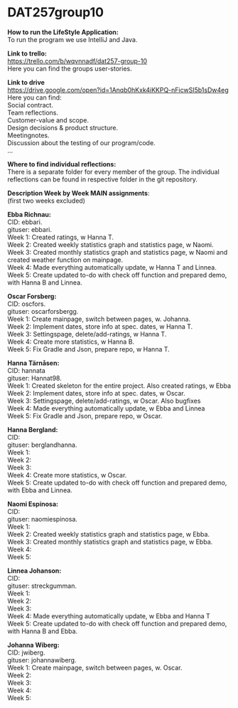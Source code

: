 # DAT257group10
  
**How to run the LifeStyle Application:**  
To run the program we use IntelliJ and Java.  
  
**Link to trello:**  
https://trello.com/b/wqvnnadf/dat257-group-10  
Here you can find the groups user-stories.  
  
**Link to drive**  
https://drive.google.com/open?id=1Anqb0hKxk4iKKPQ-nFicwSI5b1sDw4eg   
Here you can find:  
Social contract.    
Team reflections.  
Customer-value and scope.  
Design decisions & product structure.  
Meetingnotes.  
Discussion about the testing of our program/code.  
...  
  
**Where to find individual reflections:**  
There is a separate folder for every member of the group. The individual reflections can be found in respective folder in the git repository.  
  
**Description Week by Week MAIN assignments**:  
(first two weeks excluded)  
  
**Ebba Richnau:**  
CID: ebbari.  
gituser: ebbari.  
Week 1: Created ratings, w Hanna T.   
Week 2: Created weekly statistics graph and statistics page, w Naomi.  
Week 3: Created monthly statistics graph and statistics page, w Naomi and created weather function on mainpage.    
Week 4: Made everything automatically update, w Hanna T and Linnea.   
Week 5: Create updated to-do with check off function and prepared demo, with Hanna B and Linnea.  
 
   
**Oscar Forsberg:**  
CID: oscfors.  
gituser: oscarforsbergg.  
Week 1: Create mainpage, switch between pages, w. Johanna.  
Week 2: Implement dates, store info at spec. dates, w Hanna T.  
Week 3: Settingspage, delete/add-ratings, w Hanna T.  
Week 4: Create more statistics, w Hanna B.  
Week 5: Fix Gradle and Json, prepare repo, w Hanna T.  
   
**Hanna Tärnåsen:**  
CID: hannata  
gituser: Hannat98.  
Week 1: Created skeleton for the entire project. Also created ratings, w Ebba   
Week 2: Implement dates, store info at spec. dates, w Oscar.  
Week 3: Settingspage, delete/add-ratings, w Oscar. Also bugfixes   
Week 4: Made everything automatically update, w Ebba and Linnea   
Week 5: Fix Gradle and Json, prepare repo, w Oscar.  
   
**Hanna Bergland:**  
CID:  
gituser: berglandhanna.  
Week 1:  
Week 2:  
Week 3:  
Week 4: Create more statistics, w Oscar.  
Week 5: Create updated to-do with check off function and prepared demo, with Ebba and Linnea. 

  
**Naomi Espinosa:**  
CID:  
gituser: naomiespinosa.  
Week 1:  
Week 2: Created weekly statistics graph and statistics page, w Ebba.  
Week 3: Created monthly statistics graph and statistics page, w Ebba.  
Week 4:  
Week 5:  
  
**Linnea Johanson:**  
CID:  
gituser: streckgumman.  
Week 1:  
Week 2:  
Week 3:  
Week 4: Made everything automatically update, w Ebba and Hanna T   
Week 5: Create updated to-do with check off function and prepared demo, with Hanna B and Ebba.   
 
  
**Johanna Wiberg:**  
CID: jwiberg.  
gituser: johannawiberg.   
Week 1: Create mainpage, switch between pages, w. Oscar.  
Week 2:  
Week 3:  
Week 4:  
Week 5: 
  
